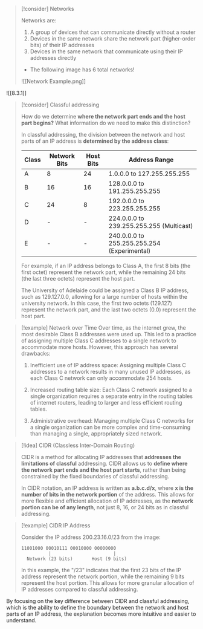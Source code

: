 
> [!consider] Networks
> 
> Networks are:
>
> 1. A group of devices that can communicate directly without a router
> 2. Devices in the same network share the network part (higher-order bits) of their IP addresses
> 3. Devices in the same network that communicate using their IP addresses directly
> 
> - The following image has 6 total networks!
> 
> ![[Network Example.png]]

![[8.3.1]]


> [!consider] Classful addressing
>
> How do we determine **where the network part ends and the host part begins?** What information do we need to make this distinction?
>
> In classful addressing, the division between the network and host parts of an IP address is **determined by the address class**:
>
> | Class | Network Bits | Host Bits | Address Range                              |
> |-------|--------------|-----------|-------------------------------------------- |
> | A     | 8            | 24        | 1.0.0.0 to 127.255.255.255                 |
> | B     | 16           | 16        | 128.0.0.0 to 191.255.255.255               |
> | C     | 24           | 8         | 192.0.0.0 to 223.255.255.255               |
> | D     | -            | -         | 224.0.0.0 to 239.255.255.255 (Multicast)   |
> | E     | -            | -         | 240.0.0.0 to 255.255.255.254 (Experimental) |
>
> For example, if an IP address belongs to Class A, the first 8 bits (the first octet) represent the network part, while the remaining 24 bits (the last three octets) represent the host part.
>
> The University of Adelaide could be assigned a Class B IP address, such as 129.127.0.0, allowing for a large number of hosts within the university network. In this case, the first two octets (129.127) represent the network part, and the last two octets (0.0) represent the host part.


> [!example] Network over Time
> Over time, as the internet grew, the most desirable Class B addresses were used up. This led to a practice of assigning multiple Class C addresses to a single network to accommodate more hosts. However, this approach has several drawbacks:
>
> 1. Inefficient use of IP address space: Assigning multiple Class C addresses to a network results in many unused IP addresses, as each Class C network can only accommodate 254 hosts.
>
> 2. Increased routing table size: Each Class C network assigned to a single organization requires a separate entry in the routing tables of internet routers, leading to larger and less efficient routing tables.
>
> 3. Administrative overhead: Managing multiple Class C networks for a single organization can be more complex and time-consuming than managing a single, appropriately sized network.


> [!idea] CIDR (Classless Inter-Domain Routing)
>
> CIDR is a method for allocating IP addresses that **addresses the limitations of classful** addressing. CIDR allows us to **define where the network part ends and the host part starts**, rather than being constrained by the fixed boundaries of classful addressing.
>
> In CIDR notation, an IP address is written as **a.b.c.d/x**, where **x is the number of bits in the network portion** of the address. This allows for more flexible and efficient allocation of IP addresses, as the **network portion can be of any length**, not just 8, 16, or 24 bits as in classful addressing.
>

> [!example] CIDR IP Address
>
> Consider the IP address 200.23.16.0/23 from the image:
>
> ```plaintext
> 11001000 00010111 00010000 00000000
>           |                       |
>   Network (23 bits)       Host (9 bits)
> ```
>
> In this example, the "/23" indicates that the first 23 bits of the IP address represent the network portion, while the remaining 9 bits represent the host portion. This allows for more granular allocation of IP addresses compared to classful addressing.

By focusing on the key difference between CIDR and classful addressing, which is the ability to define the boundary between the network and host parts of an IP address, the explanation becomes more intuitive and easier to understand.